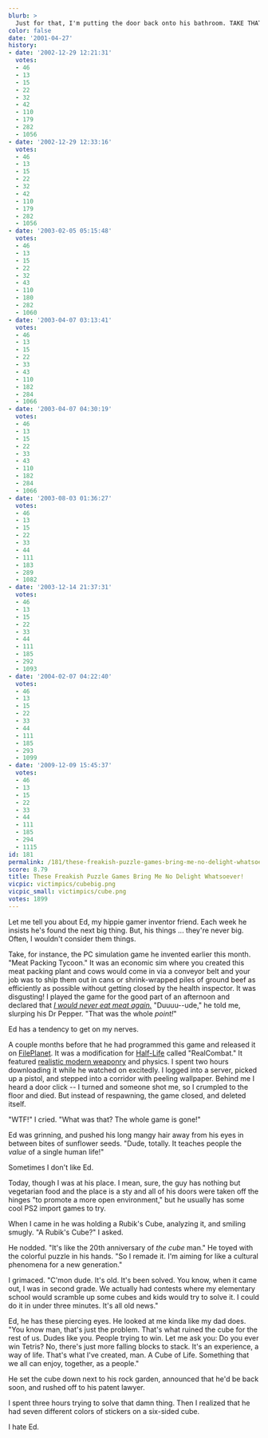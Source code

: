 ```yaml
---
blurb: >
  Just for that, I'm putting the door back onto his bathroom. TAKE THAT HIPPIEBOY!
color: false
date: '2001-04-27'
history:
- date: '2002-12-29 12:21:31'
  votes:
  - 46
  - 13
  - 15
  - 22
  - 32
  - 42
  - 110
  - 179
  - 282
  - 1056
- date: '2002-12-29 12:33:16'
  votes:
  - 46
  - 13
  - 15
  - 22
  - 32
  - 42
  - 110
  - 179
  - 282
  - 1056
- date: '2003-02-05 05:15:48'
  votes:
  - 46
  - 13
  - 15
  - 22
  - 32
  - 43
  - 110
  - 180
  - 282
  - 1060
- date: '2003-04-07 03:13:41'
  votes:
  - 46
  - 13
  - 15
  - 22
  - 33
  - 43
  - 110
  - 182
  - 284
  - 1066
- date: '2003-04-07 04:30:19'
  votes:
  - 46
  - 13
  - 15
  - 22
  - 33
  - 43
  - 110
  - 182
  - 284
  - 1066
- date: '2003-08-03 01:36:27'
  votes:
  - 46
  - 13
  - 15
  - 22
  - 33
  - 44
  - 111
  - 183
  - 289
  - 1082
- date: '2003-12-14 21:37:31'
  votes:
  - 46
  - 13
  - 15
  - 22
  - 33
  - 44
  - 111
  - 185
  - 292
  - 1093
- date: '2004-02-07 04:22:40'
  votes:
  - 46
  - 13
  - 15
  - 22
  - 33
  - 44
  - 111
  - 185
  - 293
  - 1099
- date: '2009-12-09 15:45:37'
  votes:
  - 46
  - 13
  - 15
  - 22
  - 33
  - 44
  - 111
  - 185
  - 294
  - 1115
id: 181
permalink: /181/these-freakish-puzzle-games-bring-me-no-delight-whatsoever/
score: 8.79
title: These Freakish Puzzle Games Bring Me No Delight Whatsoever!
vicpic: victimpics/cubebig.png
vicpic_small: victimpics/cube.png
votes: 1899
---
```


Let me tell you about Ed, my hippie gamer inventor friend. Each week he
insists he's found the next big thing. But, his things ... they're never
big. Often, I wouldn't consider them things.

Take, for instance, the PC simulation game he invented earlier this
month. "Meat Packing Tycoon." It was an economic sim where you created
this meat packing plant and cows would come in via a conveyor belt and
your job was to ship them out in cans or shrink-wrapped piles of ground
beef as efficiently as possible without getting closed by the health
inspector. It was disgusting! I played the game for the good part of an
afternoon and declared that *[I would never eat meat
again.](@/victim/22.md)* "Duuuu--ude," he told me, slurping his Dr
Pepper. "That was the whole *point!*"

Ed has a tendency to get on my nerves.

A couple months before that he had programmed this game and released it
on
[FilePlanet](http://web.archive.org/web/20010427000000/http://www.fileplanet.com/).
It was a modification for
[Half-Life](http://web.archive.org/web/20010427000000/http://www.planethalflife.com/)
called "RealCombat." It featured [realistic modern
weaponry](@/victim/48.md) and physics. I spent two hours downloading
it while he watched on excitedly. I logged into a server, picked up a
pistol, and stepped into a corridor with peeling wallpaper. Behind me I
heard a door click -- I turned and someone shot me, so I crumpled to the
floor and died. But instead of respawning, the game closed, and deleted
itself.

"WTF!" I cried. "What was that? The whole game is gone!"

Ed was grinning, and pushed his long mangy hair away from his eyes in
between bites of sunflower seeds. "Dude, totally. It teaches people the
*value* of a single human life!"

Sometimes I don't like Ed.

Today, though I was at his place. I mean, sure, the guy has nothing but
vegetarian food and the place is a sty and all of his doors were taken
off the hinges "to promote a more open environment," but he usually has
some cool PS2 import games to try.

When I came in he was holding a Rubik's Cube, analyzing it, and smiling
smugly. "A Rubik's Cube?" I asked.

He nodded. "It's like the 20th anniversary of *the cube* man." He toyed
with the colorful puzzle in his hands. "So I remade it. I'm aiming for
like a cultural phenomena for a new generation."

I grimaced. "C'mon dude. It's old. It's been solved. You know, when it
came out, I was in second grade. We actually had contests where my
elementary school would scramble up some cubes and kids would try to
solve it. I could do it in under three minutes. It's all old news."

Ed, he has these piercing eyes. He looked at me kinda like my dad does.
"You know man, that's just the problem. That's what ruined the cube for
the rest of us. Dudes like you. People trying to win. Let me ask you: Do
you ever win Tetris? No, there's just more falling blocks to stack. It's
an experience, a way of life. That's what I've created, man. A Cube of
Life. Something that we all can enjoy, together, as a people."

He set the cube down next to his rock garden, announced that he'd be
back soon, and rushed off to his patent lawyer.

I spent three hours trying to solve that damn thing. Then I realized
that he had seven different colors of stickers on a six-sided cube.

I hate Ed.